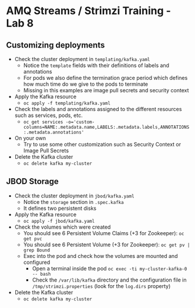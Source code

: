 # AMQ Streams / Strimzi Training - Lab 8

## Customizing deployments

* Check the cluster deployment in `templating/kafka.yaml`
  * Notice the `template` fields with their definitions of labels and annotations
  * For pods we also define the termination grace period which defines how much time do we give to the pods to terminate
  * Missing in this examples are image pull secrets and security context
* Apply the Kafka resource
  * `oc apply -f templating/kafka.yaml`
* Check the labels and annotations assigned to the different resources such as services, pods, etc.
  * `oc get services -o='custom-columns=NAME:.metadata.name,LABELS:.metadata.labels,ANNOTATIONS:.metadata.annotations'`
* On your own
  * Try to use some other customization such as Security Context or Image Pull Secrets
* Delete the Kafka cluster
  * `oc delete kafka my-cluster`

## JBOD Storage

* Check the cluster deployment in `jbod/kafka.yaml`
  * Notice the `storage` section in `.spec.kafka`
  * It defines two persistent disks
* Apply the Kafka resource
  * `oc apply -f jbod/kafka.yaml`
* Check the volumes which were created
  * You should see 6 Persistent Volume Claims (+3 for Zookeeper): `oc get pvc`
  * You should see 6 Persistent Volume (+3 for Zookeeper): `oc get pv | grep Bound`
  * Exec into the pod and check how the volumes are mounted and configured
    * Open a terminal inside the pod `oc exec -ti my-cluster-kafka-0 -- bash`
    * Check the `/var/lib/kafka` directory and the configuration file in `/tmp/strimzi.properties` (look for the `log.dirs` property)
* Delete the Kafka cluster
  * `oc delete kafka my-cluster`